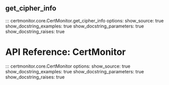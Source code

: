 ## get_cipher_info

::: certmonitor.core.CertMonitor.get_cipher_info
    options:
      show_source: true
      show_docstring_examples: true
      show_docstring_parameters: true
      show_docstring_raises: true

# API Reference: CertMonitor

::: certmonitor.core.CertMonitor
    options:
      show_source: true
      show_docstring_examples: true
      show_docstring_parameters: true
      show_docstring_raises: true
